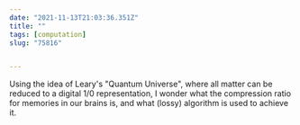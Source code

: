 ```yaml
---
date: "2021-11-13T21:03:36.351Z"
title: ""
tags: [computation]
slug: "75816"


---
```

Using the idea of Leary's "Quantum Universe", where all matter can be reduced to a digital 1/0 representation, I wonder what the compression ratio for memories in our brains is, and what (lossy) algorithm is used to achieve it.